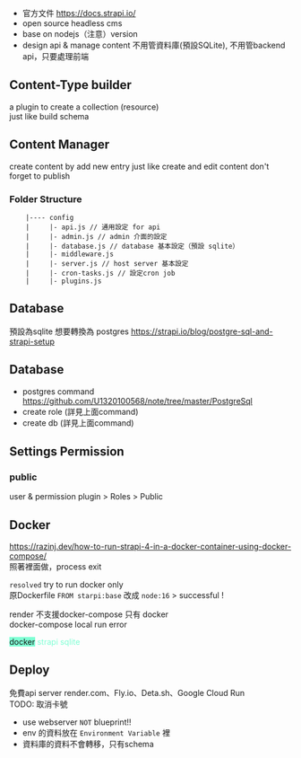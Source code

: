 - 官方文件 https://docs.strapi.io/
- open source headless cms
- base on nodejs（注意）version
- design api & manage content 不用管資料庫(預設SQLite), 不用管backend api，只要處理前端

## Content-Type builder
a plugin to create a collection (resource)  
just like build schema

## Content Manager
create content by add new entry
just like create and edit content
don't forget to publish

### Folder Structure
```
    |---- config
    |     |- api.js // 通用設定 for api
    |     |- admin.js // admin 介面的設定
    |     |- database.js // database 基本設定（預設 sqlite）
    |     |- middleware.js
    |     |- server.js // host server 基本設定
    |     |- cron-tasks.js // 設定cron job
    |     |- plugins.js
```

## Database
預設為sqlite 想要轉換為 postgres  https://strapi.io/blog/postgre-sql-and-strapi-setup
## Database
- postgres command https://github.com/U1320100568/note/tree/master/PostgreSql
- create role  (詳見上面command)
- create db (詳見上面command)


## Settings Permission
### public
user & permission plugin > Roles > Public

## Docker
https://razinj.dev/how-to-run-strapi-4-in-a-docker-container-using-docker-compose/  
照著裡面做，process exit  
  
`resolved` try to run docker only  
原Dockerfile `FROM starpi:base` 改成 `node:16`  > successful !
  
render 不支援docker-compose 只有 docker  
docker-compose local run error  

<span style="background-color:aquamarine;">docker</span>
<span style="color:aquamarine;">strapi</span>
<span style="color:aquamarine;">sqlite</span>
  
  

## Deploy 
免費api server render.com、Fly.io、Deta.sh、Google Cloud Run  
TODO: 取消卡號

- use webserver `NOT` blueprint!!
- env 的資料放在 `Environment Variable` 裡
- 資料庫的資料不會轉移，只有schema


